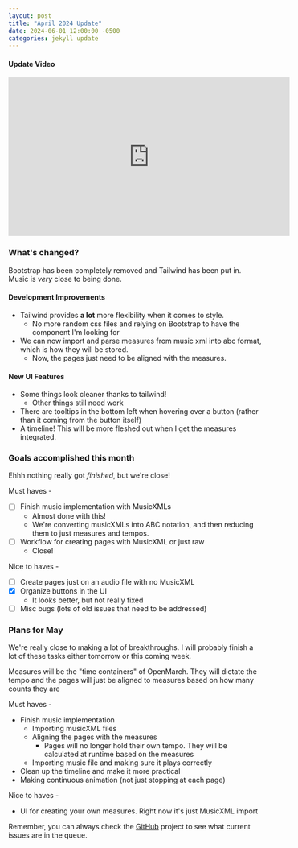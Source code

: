 ```yaml
---
layout: post
title: "April 2024 Update"
date: 2024-06-01 12:00:00 -0500
categories: jekyll update
---
```


#### Update Video

<iframe width="560" height="315" src="https://www.youtube.com/embed/vqapgMpsmNA?si=_w9lFMKGqNiZcgTi" title="YouTube video player" frameborder="0" allow="accelerometer; autoplay; clipboard-write; encrypted-media; gyroscope; picture-in-picture; web-share" referrerpolicy="strict-origin-when-cross-origin" allowfullscreen></iframe>

<br/>

### What's changed?

Bootstrap has been completely removed and Tailwind has been put in. Music is _very_ close to being done.

#### Development Improvements

- Tailwind provides **a lot** more flexibility when it comes to style.
  - No more random css files and relying on Bootstrap to have the component I'm looking for
- We can now import and parse measures from music xml into abc format, which is how they will be stored.
  - Now, the pages just need to be aligned with the measures.

#### New UI Features

- Some things look cleaner thanks to tailwind!
  - Other things still need work
- There are tooltips in the bottom left when hovering over a button (rather than it coming from the button itself)
- A timeline! This will be more fleshed out when I get the measures integrated.

### Goals accomplished this month

Ehhh nothing really got _finished_, but we're close!

Must haves -

- [ ] Finish music implementation with MusicXMLs
  - Almost done with this!
  - We're converting musicXMLs into ABC notation, and then reducing them to just measures and tempos.
- [ ] Workflow for creating pages with MusicXML or just raw
  - Close!

Nice to haves -

- [ ] Create pages just on an audio file with no MusicXML
- [x] Organize buttons in the UI
  - It looks better, but not really fixed
- [ ] Misc bugs (lots of old issues that need to be addressed)

### Plans for May

We're really close to making a lot of breakthroughs.
I will probably finish a lot of these tasks either tomorrow or this coming week.

Measures will be the "time containers" of OpenMarch.
They will dictate the tempo and the pages will just be aligned to measures based on how many counts they are

Must haves -

- Finish music implementation
  - Importing musicXML files
  - Aligning the pages with the measures
    - Pages will no longer hold their own tempo. They will be calculated at runtime based on the measures
  - Importing music file and making sure it plays correctly
- Clean up the timeline and make it more practical
- Making continuous animation (not just stopping at each page)

Nice to haves -

- UI for creating your own measures. Right now it's just MusicXML import

Remember, you can always check the [GitHub](https://github.com/AlexDumo/OpenMarch) project to see what current issues are in the queue.
